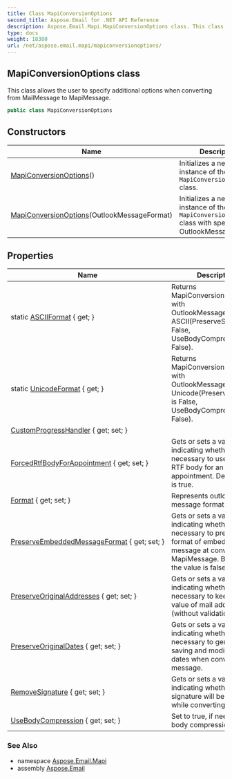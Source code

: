 ```yaml
---
title: Class MapiConversionOptions
second_title: Aspose.Email for .NET API Reference
description: Aspose.Email.Mapi.MapiConversionOptions class. This class allows the user to specify additional options when converting from MailMessage to MapiMessage
type: docs
weight: 18380
url: /net/aspose.email.mapi/mapiconversionoptions/
---
```

## MapiConversionOptions class

This class allows the user to specify additional options when converting from MailMessage to MapiMessage.

```csharp
public class MapiConversionOptions
```

## Constructors

| Name | Description |
| --- | --- |
| [MapiConversionOptions](mapiconversionoptions/#constructor)() | Initializes a new instance of the `MapiConversionOptions` class. |
| [MapiConversionOptions](mapiconversionoptions/#constructor_1)(OutlookMessageFormat) | Initializes a new instance of the `MapiConversionOptions` class with specified OutlookMessageFormat. |

## Properties

| Name | Description |
| --- | --- |
| static [ASCIIFormat](../../aspose.email.mapi/mapiconversionoptions/asciiformat/) { get; } | Returns MapiConversionOptions with OutlookMessageFormat is ASCII(PreserveSignature is False, UseBodyCompression is False). |
| static [UnicodeFormat](../../aspose.email.mapi/mapiconversionoptions/unicodeformat/) { get; } | Returns MapiConversionOptions with OutlookMessageFormat is Unicode(PreserveSignature is False, UseBodyCompression is False). |
| [CustomProgressHandler](../../aspose.email.mapi/mapiconversionoptions/customprogresshandler/) { get; set; } |  |
| [ForcedRtfBodyForAppointment](../../aspose.email.mapi/mapiconversionoptions/forcedrtfbodyforappointment/) { get; set; } | Gets or sets a value indicating whether it is necessary to use forced RTF body for an appointment. Default value is true. |
| [Format](../../aspose.email.mapi/mapiconversionoptions/format/) { get; set; } | Represents outlook message format. |
| [PreserveEmbeddedMessageFormat](../../aspose.email.mapi/mapiconversionoptions/preserveembeddedmessageformat/) { get; set; } | Gets or sets a value indicating whether it is necessary to preserve EML format of embedded message at converting to MapiMessage. By default the value is false. |
| [PreserveOriginalAddresses](../../aspose.email.mapi/mapiconversionoptions/preserveoriginaladdresses/) { get; set; } | Gets or sets a value indicating whether it is necessary to keep original value of mail addresses (without validation). |
| [PreserveOriginalDates](../../aspose.email.mapi/mapiconversionoptions/preserveoriginaldates/) { get; set; } | Gets or sets a value indicating whether it is necessary to generate new saving and modification dates when converting a message. |
| [RemoveSignature](../../aspose.email.mapi/mapiconversionoptions/removesignature/) { get; set; } | Gets or sets a value indicating whether signature will be removed while converting. |
| [UseBodyCompression](../../aspose.email.mapi/mapiconversionoptions/usebodycompression/) { get; set; } | Set to true, if need RTF body compression. |

### See Also

* namespace [Aspose.Email.Mapi](../../aspose.email.mapi/)
* assembly [Aspose.Email](../../)


